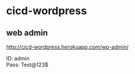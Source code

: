 # cicd-wordpress

## web admin

http://cicd-wordpress.herokuapp.com/wp-admin/

ID: admin  
Pass: Test@123$
